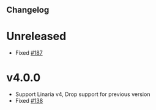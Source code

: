 ## Changelog

# Unreleased

- Fixed [#187](https://github.com/cometkim/gatsby-plugin-linaria/issues/187)

# v4.0.0

- Support Linaria v4, Drop support for previous version
- Fixed [#138](https://github.com/cometkim/gatsby-plugin-linaria/issues/113)
